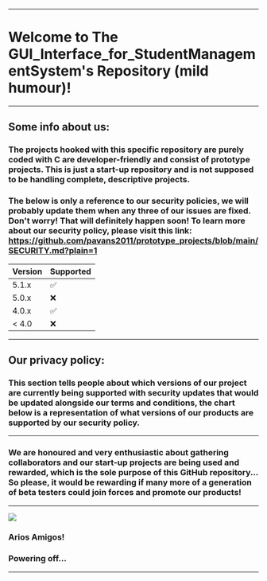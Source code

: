 
***

# Welcome to The GUI_Interface_for_StudentManagementSystem's Repository (mild humour)!

***

## Some info about us:

### The projects hooked with this specific repository are purely coded with C are developer-friendly and consist of prototype projects. This is just a start-up repository and is not supposed to be handling complete, descriptive projects.

### The below is only a reference to our security policies, we will probably update them when any three of our issues are fixed. Don't worry! That will definitely happen soon! To learn more about our security policy, please visit this link: https://github.com/pavans2011/prototype_projects/blob/main/SECURITY.md?plain=1

| Version | Supported          |
| ------- | ------------------ |
| 5.1.x   | :white_check_mark: |
| 5.0.x   | :x:                |
| 4.0.x   | :white_check_mark: |
| < 4.0   | :x:                |

***

## Our privacy policy: 

### This section tells people about which versions of our project are currently being supported with security updates that would be updated alongside our terms and conditions, the chart below is a representation of what versions of our products are supported by our security policy.

***


### We are honoured and very enthusiastic about gathering collaborators and our start-up projects are being used and rewarded, which is the sole purpose of this GitHub repository... So please, it would be rewarding if many more of a generation of beta testers could join forces and promote our products!


***
 
![](https://media.istockphoto.com/id/1597475039/photo/abstract-colorful-glass-background.jpg?b=1&s=612x612&w=0&k=20&c=2v0jth_-61MZhZlt8EECpe5FLAZRhQxYRbXsc6VQuRo=)

### Arios Amigos!
### Powering off...

***

